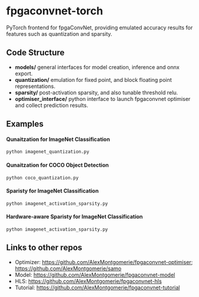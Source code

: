 # fpgaconvnet-torch
PyTorch frontend for fpgaConvNet, providing emulated accuracy results for features such as quantization and sparsity.

## Code Structure
* **models/**   general interfaces for model creation, inference and onnx export.
* **quantization/**    emulation for fixed point, and block floating point representations.
* **sparsity/**    post-activation sparsity, and also tunable threshold relu.
* **optimiser_interface/**    python interface to launch fpgaconvnet optimiser and collect prediction results.

## Examples
#### Qunaitzation for ImageNet Classification 
```
python imagenet_quantization.py
```

#### Qunaitzation for COCO Object Detection 
```
python coco_quantization.py
```

#### Sparisty for ImageNet Classification 
```
python imagenet_activation_sparsity.py
```

#### Hardware-aware Sparisty for ImageNet Classification 
```
python imagenet_activation_sparsity.py
```

## Links to other repos
* Optimizer: https://github.com/AlexMontgomerie/fpgaconvnet-optimiser; https://github.com/AlexMontgomerie/samo
* Model: https://github.com/AlexMontgomerie/fpgaconvnet-model
* HLS: https://github.com/AlexMontgomerie/fpgaconvnet-hls
* Tutorial: https://github.com/AlexMontgomerie/fpgaconvnet-tutorial   
